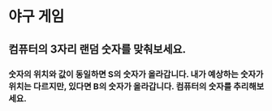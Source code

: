 # 야구 게임
## 컴퓨터의 3자리 랜덤 숫자를 맞춰보세요.
### 숫자의 위치와 값이 동일하면 S의 숫자가 올라갑니다. 내가 예상하는 숫자가 위치는 다르지만, 있다면 B의 숫자가 올라갑니다. 컴퓨터의 숫자를 추리해보세요.
